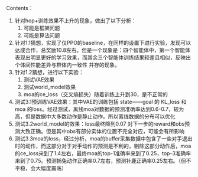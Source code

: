 Contents：
1. 针对hop+训练效果不上升的现象，做出了以下分析：
	1. 可能是框架问题
	2. 可能是算法问题
2. 针对1.1猜想，实现了仅PPO的baseline，在同样的设置下进行实验，发现可以达成合作，总奖励10.8左右。但是一个现象是：四个智能体中，第一个智能体表现出明显更好的学习效果，而其余三个智能体训练结果较差且相似，反映出 个体间性能差异与群体内一致性 并存的现象。
3. 针对1.2猜想，进行以下实验：
	1. 测试VAE效果
	2. 测试world_model效果
	3. moa的ce_loss（交叉熵损失）随着训练上升到30，是不正常的
4. 测试3.1预训练VAE效果：其中VAE的训练包括 state——goal 的 KL_loss 和 moa 的loss。经过测试，离线moa对数据的预测准确率达到0.6-0.7，较为高，但是数据中大多数动作是静止动作。所以离线数据的分布可以优化
5. 测试3.2world_model的效果：loss最终降到0.07 对下一步的reward和obs预测大致正确。但是其中obs有部分实体的位置不完全对应，可能会有所影响
6. 测试3.3moa的loss，经过分析，moa的buffer采集数据中包含了一些对手退出时的动作，而这部分对于对手动作的预测是不利的，剔除这部分动作后，moa的ce_loss来到了1.4左右，最终moa的top-1准确率来到了0.25，top-3准确率来到了0.75。预测捕兔动作正确率0.7左右，预测补鹿正确率0.25左右。（但不平稳，会大幅度震荡）
